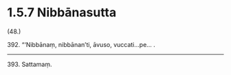 # 1.5.7 Nibbānasutta

(48.)

392\. “‘Nibbānaṃ, nibbānan’ti, āvuso, vuccati…pe… .

---

393\. Sattamaṃ.
